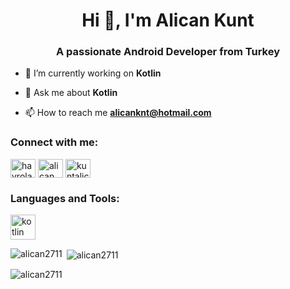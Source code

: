 
<h1 align="center">Hi 👋, I'm Alican Kunt</h1>
<h3 align="center">A passionate Android Developer from Turkey</h3>

- 🔭 I’m currently working on **Kotlin**

- 💬 Ask me about **Kotlin**

- 📫 How to reach me **alicanknt@hotmail.com**

<h3 align="left">Connect with me:</h3>
<p align="left">
<a href="https://twitter.com/hayroladostumm" target="blank"><img align="center" src="https://raw.githubusercontent.com/rahuldkjain/github-profile-readme-generator/master/src/images/icons/Social/twitter.svg" alt="hayroladostumm" height="30" width="40" /></a>
<a href="https://linkedin.com/in/ali̇can kunt" target="blank"><img align="center" src="https://raw.githubusercontent.com/rahuldkjain/github-profile-readme-generator/master/src/images/icons/Social/linked-in-alt.svg" alt="ali̇can kunt" height="30" width="40" /></a>
<a href="https://instagram.com/kuntali̇can" target="blank"><img align="center" src="https://raw.githubusercontent.com/rahuldkjain/github-profile-readme-generator/master/src/images/icons/Social/instagram.svg" alt="kuntali̇can" height="30" width="40" /></a>
</p>

<h3 align="left">Languages and Tools:</h3>
<p align="left"> <a href="https://kotlinlang.org" target="_blank" rel="noreferrer"> <img src="https://www.vectorlogo.zone/logos/kotlinlang/kotlinlang-icon.svg" alt="kotlin" width="40" height="40"/> </a> </p>

<p><img align="left" src="https://github-readme-stats.vercel.app/api/top-langs?username=alican2711&show_icons=true&locale=en&layout=compact" alt="alican2711" /></p>

<p>&nbsp;<img align="center" src="https://github-readme-stats.vercel.app/api?username=alican2711&show_icons=true&locale=en" alt="alican2711" /></p>

<p><img align="center" src="https://github-readme-streak-stats.herokuapp.com/?user=alican2711&" alt="alican2711" /></p>
